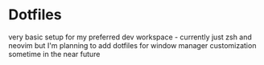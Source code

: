 # Dotfiles
very basic setup for my preferred dev workspace - currently just zsh and neovim but I'm planning to add dotfiles for window manager customization sometime in the near future
